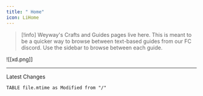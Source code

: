 ```yaml
---
title: " Home"
icon: LiHome
---
```

>[!info] Weyway's Crafts and Guides pages live here.
>This is meant to be a quicker way to browse between text-based guides from our FC discord.
>Use the sidebar to browse between each guide.

![[xd.png]]

---

Latest Changes

```dataview
TABLE file.mtime as Modified from "/"
```
